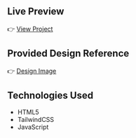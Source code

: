 ## Live Preview
👉 [View Project](https://atiqueshahriarr.github.io/Kodevite_Task/)

## Provided Design Reference
👉 [Design Image](https://github.com/atiqueshahriarr/Kodevite_Task/blob/main/UI.png?raw=true)

## Technologies Used
- HTML5
- TailwindCSS
- JavaScript
